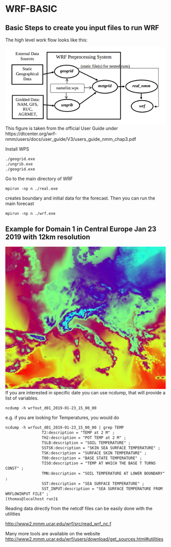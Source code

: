 # WRF-BASIC


## Basic Steps to create you input files to run WRF

The high level work flow looks like this:

<img src="https://github.com/schoenemeyer/WRF-BASIC/blob/master/wpswrf.png" width="552">
This figure is taken from the official User Guide under 
https://dtcenter.org/wrf-nmm/users/docs/user_guide/V3/users_guide_nmm_chap3.pdf


Install WPS
```
./geogrid.exe
./ungrib.exe
./geogrid.exe
```
Go to the main directory of WRF

```
mpirun -np n ./real.exe
```
creates boundary and initial data for the forecast. Then you can run the main forecast  

```
mpirun -np n ./wrf.exe
```

## Example for Domain 1 in Central Europe Jan 23 2019 with 12km resolution

<img src="https://github.com/schoenemeyer/WRF-BASIC/blob/master/wrf.png" width="552">
If you are interested in specific date you can use ncdump, that will provide a list of variables.    

```
ncdump -h wrfout_d01_2019-01-23_15_00_00

```

e.g.  if you are looking for Temperatures, you would do    

```
ncdump -h wrfout_d01_2019-01-23_15_00_00 | grep TEMP
                T2:description = "TEMP at 2 M" ;
                TH2:description = "POT TEMP at 2 M" ;
                TSLB:description = "SOIL TEMPERATURE" ;
                SSTSK:description = "SKIN SEA SURFACE TEMPERATURE" ;
                TSK:description = "SURFACE SKIN TEMPERATURE" ;
                T00:description = "BASE STATE TEMPERATURE" ;
                TISO:description = "TEMP AT WHICH THE BASE T TURNS CONST" ;
                TMN:description = "SOIL TEMPERATURE AT LOWER BOUNDARY" ;
                SST:description = "SEA SURFACE TEMPERATURE" ;
                SST_INPUT:description = "SEA SURFACE TEMPERATURE FROM WRFLOWINPUT FILE" ;
[thomas@localhost run]$ 

```
Reading data directly from the netcdf files can be easily done with the utilities 

http://www2.mmm.ucar.edu/wrf/src/read_wrf_nc.f

Many more tools are available on the website http://www2.mmm.ucar.edu/wrf/users/download/get_sources.html#utilities


